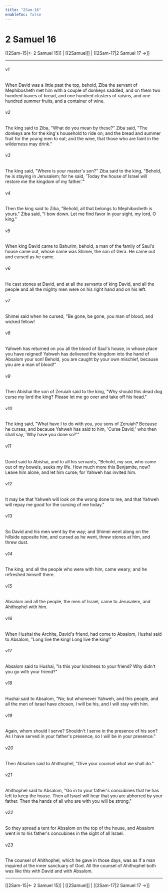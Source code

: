 ```yaml
---
title: "2Sam-16"
enableToc: false
---
```

# 2 Samuel 16

[[2Sam-15|← 2 Samuel 15]] | [[2Samuel]] | [[2Sam-17|2 Samuel 17 →]]
***



###### v1 
When David was a little past the top, behold, Ziba the servant of Mephibosheth met him with a couple of donkeys saddled, and on them two hundred loaves of bread, and one hundred clusters of raisins, and one hundred summer fruits, and a container of wine. 

###### v2 
The king said to Ziba, "What do you mean by these?" Ziba said, "The donkeys are for the king's household to ride on; and the bread and summer fruit for the young men to eat; and the wine, that those who are faint in the wilderness may drink." 

###### v3 
The king said, "Where is your master's son?" Ziba said to the king, "Behold, he is staying in Jerusalem; for he said, 'Today the house of Israel will restore me the kingdom of my father.'" 

###### v4 
Then the king said to Ziba, "Behold, all that belongs to Mephibosheth is yours." Ziba said, "I bow down. Let me find favor in your sight, my lord, O king." 

###### v5 
When king David came to Bahurim, behold, a man of the family of Saul's house came out, whose name was Shimei, the son of Gera. He came out and cursed as he came. 

###### v6 
He cast stones at David, and at all the servants of king David, and all the people and all the mighty men were on his right hand and on his left. 

###### v7 
Shimei said when he cursed, "Be gone, be gone, you man of blood, and wicked fellow! 

###### v8 
Yahweh has returned on you all the blood of Saul's house, in whose place you have reigned! Yahweh has delivered the kingdom into the hand of Absalom your son! Behold, you are caught by your own mischief, because you are a man of blood!" 

###### v9 
Then Abishai the son of Zeruiah said to the king, "Why should this dead dog curse my lord the king? Please let me go over and take off his head." 

###### v10 
The king said, "What have I to do with you, you sons of Zeruiah? Because he curses, and because Yahweh has said to him, 'Curse David;' who then shall say, 'Why have you done so?'" 

###### v11 
David said to Abishai, and to all his servants, "Behold, my son, who came out of my bowels, seeks my life. How much more this Benjamite, now? Leave him alone, and let him curse; for Yahweh has invited him. 

###### v12 
It may be that Yahweh will look on the wrong done to me, and that Yahweh will repay me good for the cursing of me today." 

###### v13 
So David and his men went by the way; and Shimei went along on the hillside opposite him, and cursed as he went, threw stones at him, and threw dust. 

###### v14 
The king, and all the people who were with him, came weary; and he refreshed himself there. 

###### v15 
Absalom and all the people, the men of Israel, came to Jerusalem, and Ahithophel with him. 

###### v16 
When Hushai the Archite, David's friend, had come to Absalom, Hushai said to Absalom, "Long live the king! Long live the king!" 

###### v17 
Absalom said to Hushai, "Is this your kindness to your friend? Why didn't you go with your friend?" 

###### v18 
Hushai said to Absalom, "No; but whomever Yahweh, and this people, and all the men of Israel have chosen, I will be his, and I will stay with him. 

###### v19 
Again, whom should I serve? Shouldn't I serve in the presence of his son? As I have served in your father's presence, so I will be in your presence." 

###### v20 
Then Absalom said to Ahithophel, "Give your counsel what we shall do." 

###### v21 
Ahithophel said to Absalom, "Go in to your father's concubines that he has left to keep the house. Then all Israel will hear that you are abhorred by your father. Then the hands of all who are with you will be strong." 

###### v22 
So they spread a tent for Absalom on the top of the house, and Absalom went in to his father's concubines in the sight of all Israel. 

###### v23 
The counsel of Ahithophel, which he gave in those days, was as if a man inquired at the inner sanctuary of God. All the counsel of Ahithophel both was like this with David and with Absalom.

***
[[2Sam-15|← 2 Samuel 15]] | [[2Samuel]] | [[2Sam-17|2 Samuel 17 →]]
